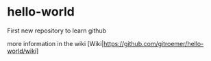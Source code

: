 # hello-world
First new repository to learn github

more information in the wiki [Wiki|https://github.com/gitroemer/hello-world/wiki]
